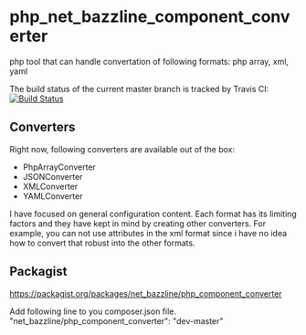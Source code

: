# php_net_bazzline_component_converter

php tool that can handle convertation of following formats: php array, xml, yaml

The build status of the current master branch is tracked by Travis CI: 
[![Build Status](https://travis-ci.org/stevleibelt/php_component_converter.png?branch=master)](http://travis-ci.org/stevleibelt/php_component_converter)

## Converters

Right now, following converters are available out of the box:
  * PhpArrayConverter
  * JSONConverter
  * XMLConverter
  * YAMLConverter

I have focused on general configuration content. Each format has its limiting factors and they have kept in mind by creating other converters.
For example, you can not use attributes in the xml format since i have no idea how to convert that robust into the other formats.

## Packagist

https://packagist.org/packages/net_bazzline/php_component_converter

Add following line to you composer.json file.  
"net_bazzline/php_component_converter": "dev-master"
